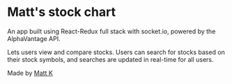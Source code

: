 # Matt's stock chart

An app built using React-Redux full stack with socket.io, powered by the AlphaVantage API.

Lets users view and compare stocks. Users can search for stocks based on their stock symbols, and searches are updated in real-time for all users.

Made by [Matt K](https://github.com/yobananaboy)